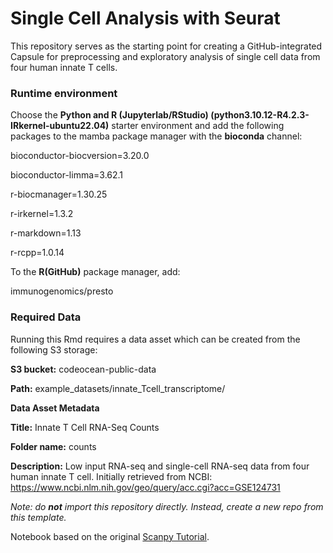 # Single Cell Analysis with Seurat 

This repository serves as the starting point for creating a GitHub-integrated Capsule for preprocessing and exploratory analysis of single cell data from four human innate T cells.  

### Runtime environment

Choose the **Python and R (Jupyterlab/RStudio) (python3.10.12-R4.2.3-IRkernel-ubuntu22.04)** starter environment and add the following packages to the mamba package manager with the **bioconda** channel:

bioconductor-biocversion=3.20.0

bioconductor-limma=3.62.1

r-biocmanager=1.30.25

r-irkernel=1.3.2

r-markdown=1.13

r-rcpp=1.0.14

To the **R(GitHub)** package manager, add:

immunogenomics/presto

### Required Data

Running this Rmd requires a data asset which can be created from the following S3 storage:

**S3 bucket:** codeocean-public-data

**Path:** example_datasets/innate_Tcell_transcriptome/

**Data Asset Metadata**

**Title:** Innate T Cell RNA-Seq Counts

**Folder name:** counts

**Description:** Low input RNA-seq and single-cell RNA-seq data from four human innate T cell. Initially retrieved from NCBI: https://www.ncbi.nlm.nih.gov/geo/query/acc.cgi?acc=GSE124731


*Note: do **not** import this repository directly. Instead, create a new repo from this template.*

Notebook based on the original [Scanpy Tutorial](https://scanpy-tutorials.readthedocs.io/en/latest/pbmc3k.html). 
